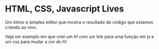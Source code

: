 # HTML, CSS, Javascript Lives
Um ótimo e simples editor que mostra o resultado do código que estamos criando ao vivo.

Veja um exemplo em que criei um h1 com um link para uma função em js e um css para mudar a cor do h1

[](live.png)
